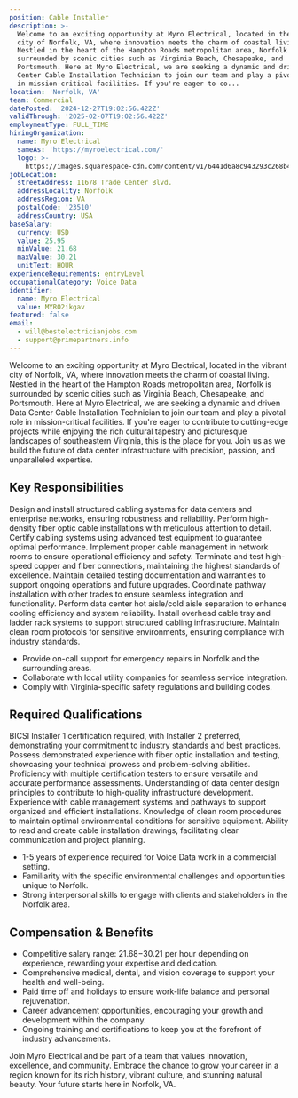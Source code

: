 ```yaml
---
position: Cable Installer
description: >-
  Welcome to an exciting opportunity at Myro Electrical, located in the vibrant
  city of Norfolk, VA, where innovation meets the charm of coastal living.
  Nestled in the heart of the Hampton Roads metropolitan area, Norfolk is
  surrounded by scenic cities such as Virginia Beach, Chesapeake, and
  Portsmouth. Here at Myro Electrical, we are seeking a dynamic and driven Data
  Center Cable Installation Technician to join our team and play a pivotal role
  in mission-critical facilities. If you're eager to co...
location: 'Norfolk, VA'
team: Commercial
datePosted: '2024-12-27T19:02:56.422Z'
validThrough: '2025-02-07T19:02:56.422Z'
employmentType: FULL_TIME
hiringOrganization:
  name: Myro Electrical
  sameAs: 'https://myroelectrical.com/'
  logo: >-
    https://images.squarespace-cdn.com/content/v1/6441d6a8c943293c268b4359/7b2478ca-3514-499f-80c1-3a92bb142f0c/curve__1_-removebg-preview.png?format=1500w
jobLocation:
  streetAddress: 11678 Trade Center Blvd.
  addressLocality: Norfolk
  addressRegion: VA
  postalCode: '23510'
  addressCountry: USA
baseSalary:
  currency: USD
  value: 25.95
  minValue: 21.68
  maxValue: 30.21
  unitText: HOUR
experienceRequirements: entryLevel
occupationalCategory: Voice Data
identifier:
  name: Myro Electrical
  value: MYRO2ikgav
featured: false
email:
  - will@bestelectricianjobs.com
  - support@primepartners.info
---
```




Welcome to an exciting opportunity at Myro Electrical, located in the vibrant city of Norfolk, VA, where innovation meets the charm of coastal living. Nestled in the heart of the Hampton Roads metropolitan area, Norfolk is surrounded by scenic cities such as Virginia Beach, Chesapeake, and Portsmouth. Here at Myro Electrical, we are seeking a dynamic and driven Data Center Cable Installation Technician to join our team and play a pivotal role in mission-critical facilities. If you're eager to contribute to cutting-edge projects while enjoying the rich cultural tapestry and picturesque landscapes of southeastern Virginia, this is the place for you. Join us as we build the future of data center infrastructure with precision, passion, and unparalleled expertise.

## Key Responsibilities

Design and install structured cabling systems for data centers and enterprise networks, ensuring robustness and reliability. Perform high-density fiber optic cable installations with meticulous attention to detail. Certify cabling systems using advanced test equipment to guarantee optimal performance. Implement proper cable management in network rooms to ensure operational efficiency and safety. Terminate and test high-speed copper and fiber connections, maintaining the highest standards of excellence. Maintain detailed testing documentation and warranties to support ongoing operations and future upgrades. Coordinate pathway installation with other trades to ensure seamless integration and functionality. Perform data center hot aisle/cold aisle separation to enhance cooling efficiency and system reliability. Install overhead cable tray and ladder rack systems to support structured cabling infrastructure. Maintain clean room protocols for sensitive environments, ensuring compliance with industry standards.

- Provide on-call support for emergency repairs in Norfolk and the surrounding areas.
- Collaborate with local utility companies for seamless service integration.
- Comply with Virginia-specific safety regulations and building codes.

## Required Qualifications

BICSI Installer 1 certification required, with Installer 2 preferred, demonstrating your commitment to industry standards and best practices. Possess demonstrated experience with fiber optic installation and testing, showcasing your technical prowess and problem-solving abilities. Proficiency with multiple certification testers to ensure versatile and accurate performance assessments. Understanding of data center design principles to contribute to high-quality infrastructure development. Experience with cable management systems and pathways to support organized and efficient installations. Knowledge of clean room procedures to maintain optimal environmental conditions for sensitive equipment. Ability to read and create cable installation drawings, facilitating clear communication and project planning.

- 1-5 years of experience required for Voice Data work in a commercial setting.
- Familiarity with the specific environmental challenges and opportunities unique to Norfolk.
- Strong interpersonal skills to engage with clients and stakeholders in the Norfolk area.

## Compensation & Benefits

- Competitive salary range: $21.68-$30.21 per hour depending on experience, rewarding your expertise and dedication.
- Comprehensive medical, dental, and vision coverage to support your health and well-being.
- Paid time off and holidays to ensure work-life balance and personal rejuvenation.
- Career advancement opportunities, encouraging your growth and development within the company.
- Ongoing training and certifications to keep you at the forefront of industry advancements.

Join Myro Electrical and be part of a team that values innovation, excellence, and community. Embrace the chance to grow your career in a region known for its rich history, vibrant culture, and stunning natural beauty. Your future starts here in Norfolk, VA.
